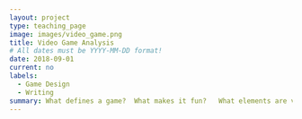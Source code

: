 ```yaml
---
layout: project
type: teaching_page
image: images/video_game.png
title: Video Game Analysis
# All dates must be YYYY-MM-DD format!
date: 2018-09-01
current: no
labels:
  - Game Design
  - Writing
summary: What defines a game?  What makes it fun?   What elements are video games composed of and how do these elements combine to create the experiences we have while playing them?  We will read from the existing literature of game design, discuss these readings and the games we've played and loved (or hated) and write about our ideas and experiences.
---
```

